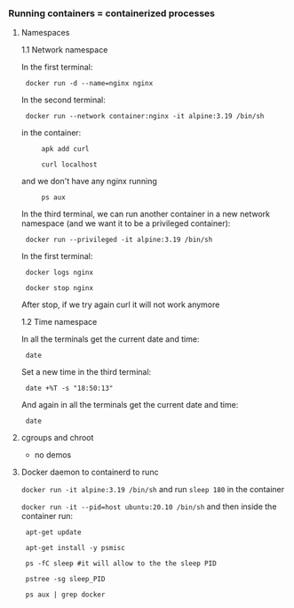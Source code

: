 ### Running containers = containerized processes

1. Namespaces

    1.1 Network namespace

    In the first terminal:
        
        docker run -d --name=nginx nginx

    In the second terminal:

        docker run --network container:nginx -it alpine:3.19 /bin/sh

    in the container:

            apk add curl

            curl localhost
        
    and we don't have any nginx running
            
            ps aux
    
    In the third terminal, we can run another container in a new network namespace (and we want it to be a privileged container):

        docker run --privileged -it alpine:3.19 /bin/sh

    In the first terminal:

        docker logs nginx

        docker stop nginx
    
    After stop, if we try again curl it will not work anymore
    
    1.2 Time namespace

    In all the terminals get the current date and time:

        date

    Set a new time in the third terminal:

        date +%T -s "18:50:13"
    
    And again in all the terminals get the current date and time:

        date

2. cgroups and chroot

    - no demos

3. Docker daemon to containerd to runc

    `docker run -it alpine:3.19 /bin/sh` and run `sleep 180` in the container

    `docker run -it --pid=host ubuntu:20.10 /bin/sh` and then inside the container run:

        apt-get update

        apt-get install -y psmisc

        ps -fC sleep #it will allow to the the sleep PID

        pstree -sg sleep_PID

        ps aux | grep docker




